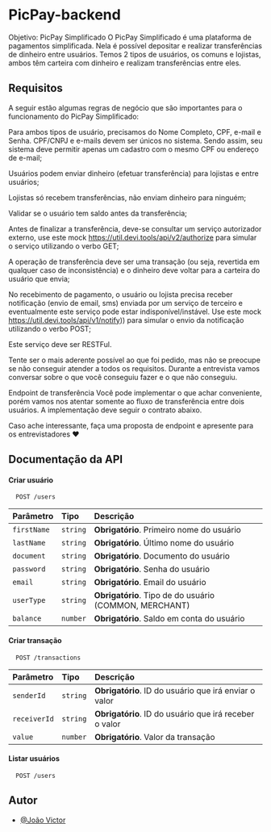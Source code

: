 # PicPay-backend
Objetivo: PicPay Simplificado O PicPay Simplificado é uma plataforma de pagamentos simplificada. Nela é possível depositar e realizar transferências de dinheiro entre usuários. Temos 2 tipos de usuários, os comuns e lojistas, ambos têm carteira com dinheiro e realizam transferências entre eles.

## Requisitos
A seguir estão algumas regras de negócio que são importantes para o funcionamento do PicPay Simplificado:

Para ambos tipos de usuário, precisamos do Nome Completo, CPF, e-mail e Senha. CPF/CNPJ e e-mails devem ser únicos no sistema. Sendo assim, seu sistema deve permitir apenas um cadastro com o mesmo CPF ou endereço de e-mail;

Usuários podem enviar dinheiro (efetuar transferência) para lojistas e entre usuários;

Lojistas só recebem transferências, não enviam dinheiro para ninguém;

Validar se o usuário tem saldo antes da transferência;

Antes de finalizar a transferência, deve-se consultar um serviço autorizador externo, use este mock https://util.devi.tools/api/v2/authorize para simular o serviço utilizando o verbo GET;

A operação de transferência deve ser uma transação (ou seja, revertida em qualquer caso de inconsistência) e o dinheiro deve voltar para a carteira do usuário que envia;

No recebimento de pagamento, o usuário ou lojista precisa receber notificação (envio de email, sms) enviada por um serviço de terceiro e eventualmente este serviço pode estar indisponível/instável. Use este mock https://util.devi.tools/api/v1/notify)) para simular o envio da notificação utilizando o verbo POST;

Este serviço deve ser RESTFul.

Tente ser o mais aderente possível ao que foi pedido, mas não se preocupe se não conseguir atender a todos os requisitos. Durante a entrevista vamos conversar sobre o que você conseguiu fazer e o que não conseguiu.

Endpoint de transferência
Você pode implementar o que achar conveniente, porém vamos nos atentar somente ao fluxo de transferência entre dois usuários. A implementação deve seguir o contrato abaixo.

Caso ache interessante, faça uma proposta de endpoint e apresente para os entrevistadores ❤️

## Documentação da API

#### Criar usuário

```http
  POST /users
```

| Parâmetro   | Tipo       | Descrição                           |
| :---------- | :--------- | :---------------------------------- |
| `firstName` | `string` | **Obrigatório**. Primeiro nome do usuário |
| `lastName` | `string` | **Obrigatório**. Último nome do usuário |
| `document` | `string` | **Obrigatório**. Documento do usuário |
| `password` | `string` | **Obrigatório**. Senha do usuário |
| `email` | `string` | **Obrigatório**. Email do usuário |
| `userType` | `string` | **Obrigatório**. Tipo de do usuário (COMMON, MERCHANT) |
| `balance` | `number` | **Obrigatório**. Saldo em conta do usuário |

#### Criar transação

```http
  POST /transactions
```

| Parâmetro   | Tipo       | Descrição                           |
| :---------- | :--------- | :---------------------------------- |
| `senderId` | `string` | **Obrigatório**. ID do usuário que irá enviar o valor |
| `receiverId` | `string` | **Obrigatório**. ID do usuário que irá receber o valor |
| `value` | `number` | **Obrigatório**. Valor da transação |

#### Listar usuários

```http
  POST /users
```


## Autor

- [@João Victor](https://github.com/dev-oliveira-jv)

